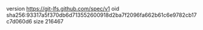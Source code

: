 version https://git-lfs.github.com/spec/v1
oid sha256:93317a5f370db6d713552600918d2ba7f2096fa662b61c6e9782cb17c7d060d6
size 216467
